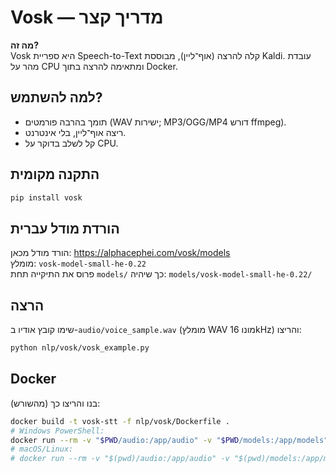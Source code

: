 # Vosk — מדריך קצר

**מה זה?**  
Vosk היא ספריית Speech-to-Text קלה להרצה (אוף־ליין), מבוססת Kaldi. עובדת מהר על CPU ומתאימה להרצה בתוך Docker.

## למה להשתמש?
- תומך בהרבה פורמטים (WAV ישירות; MP3/OGG/MP4 דורש ffmpeg).
- ריצה אוף־ליין, בלי אינטרנט.
- קל לשלב בדוקר על CPU.

## התקנה מקומית
```bash
pip install vosk
```

## הורדת מודל עברית
הורד מודל מכאן: https://alphacephei.com/vosk/models  
מומלץ: `vosk-model-small-he-0.22`  
פרוס את התיקייה תחת `models/` כך שיהיה: `models/vosk-model-small-he-0.22/`

## הרצה
שימו קובץ אודיו ב-`audio/voice_sample.wav` (מומלץ WAV מונו 16kHz) והריצו:
```bash
python nlp/vosk/vosk_example.py
```

## Docker
בנו והריצו כך (מהשורש):
```bash
docker build -t vosk-stt -f nlp/vosk/Dockerfile .
# Windows PowerShell:
docker run --rm -v "$PWD/audio:/app/audio" -v "$PWD/models:/app/models" vosk-stt
# macOS/Linux:
# docker run --rm -v "$(pwd)/audio:/app/audio" -v "$(pwd)/models:/app/models" vosk-stt
```
